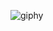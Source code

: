 
![giphy](https://user-images.githubusercontent.com/88918534/157513063-85103215-fc71-4a05-b3dc-889f92c80dc3.gif)

